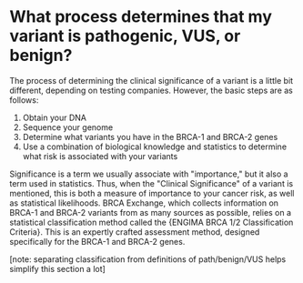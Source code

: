 # What process determines that my variant is pathogenic, VUS, or benign?

The process of determining the clinical significance of a variant is a little bit different, depending on testing companies. However, the basic steps are as follows:

1. Obtain your DNA
2. Sequence your genome
3. Determine what variants you have in the BRCA-1 and BRCA-2 genes
4. Use a combination of biological knowledge and statistics to determine what risk is associated with your variants

Significance is a term we usually associate with "importance," but it also a term used in statistics. Thus, when the "Clinical Significance" of a variant is mentioned, this is both a measure of importance to your cancer risk, as well as statistical likelihoods. BRCA Exchange, which collects information on BRCA-1 and BRCA-2 variants from as many sources as possible, relies on a statistical classification method called the {ENGIMA BRCA 1/2 Classification Criteria}. This is an expertly crafted assessment method, designed specifically for the BRCA-1 and BRCA-2 genes.

\[note: separating classification from definitions of path/benign/VUS helps simplify this section a lot\]

